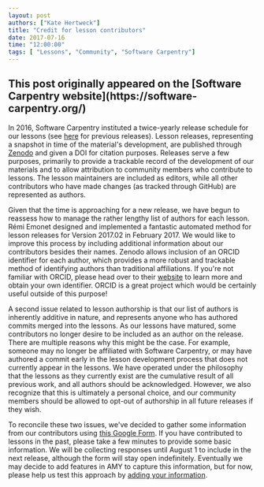 ```yaml
---
layout: post
authors: ["Kate Hertweck"]
title: "Credit for lesson contributors"
date: 2017-07-16
time: "12:00:00"
tags: [ "Lessons", "Community", "Software Carpentry"]
---
```


<h2>This post originally appeared on the [Software Carpentry website](https://software-carpentry.org/)</h2>

In 2016, Software Carpentry instituted a twice-yearly release schedule for our lessons 
(see [here](https://software-carpentry.org/lessons/previous/) for previous releases). 
Lesson releases, representing a snapshot in time of the material's development, are 
published through [Zenodo](https://zenodo.org) 
and given a DOI for citation purposes. Releases serve a few 
purposes, primarily to provide a trackable record of the development of our materials and 
to allow attribution to community members who contribute to lessons. The lesson 
maintainers are included as editors, while all other contributors who have made changes 
(as tracked through GitHub) are represented as authors. 

Given that the time is approaching for a new release, we have begun to reassess how to 
manage the rather lengthy list of authors for each lesson. Rémi Emonet designed and 
implemented a fantastic automated method for lesson releases for Version 2017.02 in 
February 2017. We would like to improve this process by including additional information 
about our contributors besides their names. Zenodo allows inclusion of an ORCID 
identifier for each author, which provides a more robust and trackable method of 
identifying authors than traditional affiliations. If you're not familiar with ORCID, 
please head over to their [website](https://orcid.org) to learn more and obtain your own 
identifier. ORCID is a great project which would be certainly useful outside of this 
purpose!

A second issue related to lesson authorship is that our list of authors is inherently 
additive in nature, and represents anyone who has authored commits merged into the 
lessons. As our lessons have matured, some contributors no longer desire to be included as 
an author on the release. There are multiple reasons why this might be the case. For 
example, someone may no longer be affiliated with Software Carpentry, or may have authored 
a commit early in the lesson development process that does not currently appear in the 
lessons. We have operated under the philosophy that the lessons as they currently exist 
are the cumulative result of all previous work, and all authors should be  acknowledged. 
However, we also recognize that this is ultimately a personal choice, and our community 
members should be allowed to opt-out of authorship in all future releases if they wish.

To reconcile these two issues, we've decided to gather some information from our 
contributors using [this Google Form](https://goo.gl/forms/xfx2DIDpkf5Z8DeH3). If you have 
contributed to lessons in the past, please take a few minutes to provide some basic 
information. We will be collecting responses until August 1 to include in the next 
release, although the form will stay open indefinitely. Eventually we may decide to add 
features in AMY to capture this information, but for now, 
please help us test this approach by [adding your 
information](https://goo.gl/forms/xfx2DIDpkf5Z8DeH3). 
